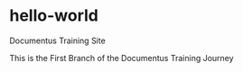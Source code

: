 # hello-world
Documentus Training Site

This is the First Branch of the Documentus Training Journey
